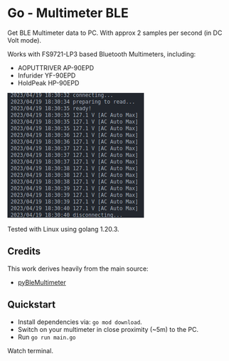 # Go - Multimeter BLE

Get BLE Multimeter data to PC. With approx 2 samples per second (in DC Volt mode).

Works with FS9721-LP3 based Bluetooth Multimeters, including:

* AOPUTTRIVER AP-90EPD
* Infurider YF-90EPD
* HoldPeak HP-90EPD

![](/img/example.png)

Tested with Linux using golang 1.20.3.

## Credits

This work derives heavily from the main source:

* [pyBleMultimeter](https://github.com/mechaot/pyBleMultimeter)

## Quickstart

* Install dependencies via: `go mod download`.
* Switch on your multimeter in close proximity (~5m) to the PC.
* Run `go run main.go`

Watch terminal.